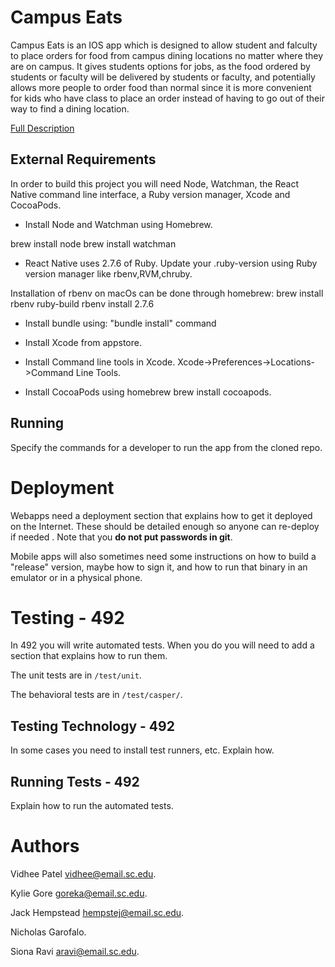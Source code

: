 # Campus Eats

Campus Eats is an IOS app which is designed to allow student and falculty to place orders for food from campus dining 
locations no matter where they are on campus. It gives students options for jobs, as the food ordered by students or 
faculty will be delivered by students or faculty, and potentially allows more people to order food than normal since it
is more convenient for kids who have class to place an order instead of having to go out of their way to find a dining 
location.

[Full Description](https://github.com/SCCapstone/CodersNotPosers/wiki/Project-Description)

## External Requirements

In order to build this project you will need Node, Watchman, the React Native command line interface, a Ruby version manager, Xcode and CocoaPods.

* Install Node and Watchman using Homebrew.

brew install node
brew install watchman

* React Native uses 2.7.6 of Ruby. Update your .ruby-version using Ruby version manager like rbenv,RVM,chruby.

Installation of rbenv on macOs can be done through homebrew:
brew install rbenv ruby-build
rbenv install 2.7.6

* Install bundle using:
 "bundle install" command

* Install Xcode from appstore.
* Install Command line tools in Xcode. Xcode->Preferences->Locations->Command Line Tools.
* Install CocoaPods using homebrew
brew install cocoapods.

## Running

Specify the commands for a developer to run the app from the cloned repo.

# Deployment

Webapps need a deployment section that explains how to get it deployed on the 
Internet. These should be detailed enough so anyone can re-deploy if needed
. Note that you **do not put passwords in git**. 

Mobile apps will also sometimes need some instructions on how to build a
"release" version, maybe how to sign it, and how to run that binary in an
emulator or in a physical phone.


# Testing - 492

In 492 you will write automated tests. When you do you will need to add a 
section that explains how to run them.

The unit tests are in `/test/unit`.

The behavioral tests are in `/test/casper/`.

## Testing Technology - 492

In some cases you need to install test runners, etc. Explain how.

## Running Tests - 492

Explain how to run the automated tests.

# Authors

Vidhee Patel vidhee@email.sc.edu.

Kylie Gore goreka@email.sc.edu. 

Jack Hempstead hempstej@email.sc.edu.

Nicholas Garofalo. 

Siona Ravi aravi@email.sc.edu.
